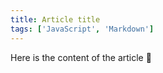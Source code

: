 ```yaml
---
title: Article title
tags: ['JavaScript', 'Markdown']
---
```


Here is the content of the article 🍖
